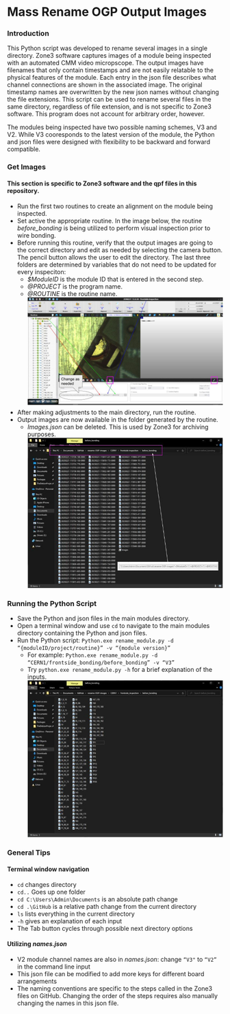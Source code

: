 # Mass Rename OGP Output Images
### Introduction
This Python script was developed to rename several images in a single directory. Zone3 software captures images of a module being inspected with an automated CMM video micropscope. The output images have filenames that only contain timestamps and are not easily relatable to the physical features of the module. Each entry in the json file describes what channel connections are shown in the associated image. The original timestamp names are overwritten by the new json names without changing the file extensions. This script can be used to rename several files in the same directory, regardless of file extension, and is not specific to Zone3 software. This program does not account for arbitrary order, however.

The modules being inspected have two possible naming schemes, V3 and V2. While V3 cooresponds to the latest version of the module, the Python and json files were designed with flexibility to be backward and forward compatible.

### Get Images
#### This section is specific to Zone3 software and the qpf files in this repository.
- Run the first two routines to create an alignment on the module being inspected.
- Set active the appropriate routine. In the image below, the routine *before_bonding* is being utilized to perform visual inspection prior to wire bonding.
- Before running this routine, verify that the output images are going to the correct directory and edit as needed by selecting the camera button. The pencil button allows the user to edit the directory. The last three folders are determined by variables that do not need to be updated for every inspeciton:
   - *$ModuleID* is the module ID that is entered in the second step.
   - *@PROJECT* is the program name.
   - *@ROUTINE* is the routine name.
![](https://github.com/jparshook/rename-OGP-images/blob/main/Zone3.jpg)
- After making adjustments to the main directory, run the routine.
- Output images are now available in the folder generated by the routine.
  - *Images.json* can be deleted. This is used by Zone3 for archiving purposes.
![](https://github.com/jparshook/rename-OGP-images/blob/main/Zone3output.jpg)

### Running the Python Script
- Save the Python and json files in the main modules directory.
- Open a terminal window and use `cd` to navigate to the main modules directory containing the Python and json files.
- Run the Python script:
`Python.exe rename_module.py -d “{moduleID/project/routine}” -v “{module version}”`
  - For example: `Python.exe rename_module.py -d “CERN1/frontside_bonding/before_bonding” -v “V3”`
  - Try `python.exe rename_module.py -h` for a brief explanation of the inputs.
![](https://github.com/jparshook/rename-OGP-images/blob/main/renamed_output.jpg)

### General Tips
#### Terminal window navigation
- `cd` changes directory
- `cd..` Goes up one folder
- `cd C:\Users\Admin\Documents` is an absolute path change
- `cd .\GitHub` is a relative path change from the current directory
- `ls` lists everything in the current directory
- `-h` gives an explanation of each input
- The Tab button cycles through possible next directory options
#### Utilizing *names.json*
- V2 module channel names are also in *names.json*: change `“V3"` to `“V2”` in the command line input
- This json file can be modified to add more keys for different board arrangements
- The naming conventions are specific to the steps called in the Zone3 files on GitHub. Changing the order of the steps requires also manually changing the names in this json file.
